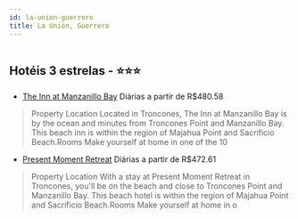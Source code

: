 ```yaml
---
id: la-union-guerrero
title: La Unión, Guerrero
---
```


<center><img src="https://assets.cosmos-data.com/1/054e44cd9324a99b9e4ec73243d8e9a2-538454.jpg" alt="" /></center>


## Hotéis 3 estrelas - ⭐️⭐️⭐️

-    [The Inn at Manzanillo Bay](https://www.hurb.com/hoteis/la-union/the-inn-at-manzanillo-bay-JNP-JP249569?cmp=18055) Diárias a partir de R$480.58
   > Property Location Located in Troncones, The Inn at Manzanillo Bay is by the ocean and minutes from Troncones Point and Manzanillo Bay.  This beach inn is within the region of Majahua Point and Sacrificio Beach.Rooms Make yourself at home in one of the 10 
-    [Present Moment Retreat](https://www.hurb.com/hoteis/la-union/present-moment-retreat-JNP-JP942638?cmp=18055) Diárias a partir de R$472.61
   > Property Location With a stay at Present Moment Retreat in Troncones, you&apos;ll be on the beach and close to Troncones Point and Manzanillo Bay. This beach hotel is within the region of Majahua Point and Sacrificio Beach.Rooms Make yourself at home in o

